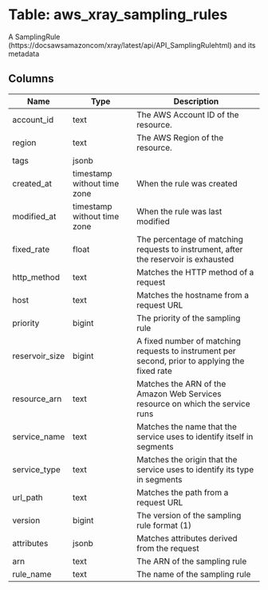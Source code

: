 
# Table: aws_xray_sampling_rules
A SamplingRule (https://docsawsamazoncom/xray/latest/api/API_SamplingRulehtml) and its metadata
## Columns
| Name        | Type           | Description  |
| ------------- | ------------- | -----  |
|account_id|text|The AWS Account ID of the resource.|
|region|text|The AWS Region of the resource.|
|tags|jsonb||
|created_at|timestamp without time zone|When the rule was created|
|modified_at|timestamp without time zone|When the rule was last modified|
|fixed_rate|float|The percentage of matching requests to instrument, after the reservoir is exhausted|
|http_method|text|Matches the HTTP method of a request|
|host|text|Matches the hostname from a request URL|
|priority|bigint|The priority of the sampling rule|
|reservoir_size|bigint|A fixed number of matching requests to instrument per second, prior to applying the fixed rate|
|resource_arn|text|Matches the ARN of the Amazon Web Services resource on which the service runs|
|service_name|text|Matches the name that the service uses to identify itself in segments|
|service_type|text|Matches the origin that the service uses to identify its type in segments|
|url_path|text|Matches the path from a request URL|
|version|bigint|The version of the sampling rule format (1)|
|attributes|jsonb|Matches attributes derived from the request|
|arn|text|The ARN of the sampling rule|
|rule_name|text|The name of the sampling rule|
